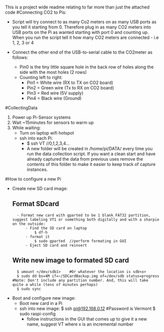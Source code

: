 This is a project wide readme relating to far more than just the attached code
#Connecting CO2 to Pis:
- Script will try connect to as many Co2 meters on as many USB ports as you tell it starting from 0.  Therefore plug in as many CO2 meters into USB ports on the Pi as wanted starting with port 0 and counting up.  When you run the script tell it how many CO2 meters are connected - i.e 1, 2, 3 or 4

- Connect the other end of the USB-to-serial cable to the CO2meter as follows:
    - Pin0 is the tiny little square hole in the back row of holes along the side with the most holes (2 rows)
    - Counting left to right:
        - Pin1 = White wire (RX to TX on CO2 board)
        - Pin2 = Green wire (Tx to RX on CO2 board)
        - Pin3 = Red wire (5V supply)
        - Pin4 = Black wire (Ground)

#CollectingData
1. Power up Pi-Sensor systems
2. Wait ~15minutes for sensors to warm up
3. While waiting:
    - Turn on laptop wifi hotspot
    - ssh into each Pi:
        - $ ssh VT<number>  //0,1,2,3,4...
        - A new folder will be created in /home/pi/DATA/ every time you run the data collection script.  If you want a clean start and have already captured the data from previous uses remove the contents of this folder to make it easier to keep track of capture instances.

#How to configure a new Pi
- Create new SD card image:
    ## Format SDcard
        - Format new card with gparted to be 1 blank FAT32 partition, suggest labeling VT1 or something both digitally and with a sharpie on the outside:
            - Find the SD card on laptop
                $ df-h 
            - format it
                $ sudo gparted  //perform formating in GUI
            - Eject SD card and reinsert
    ## Write new image to formated SD card 
        $ umount </dev/sdb1>    #Or whatever the location is sdb<x>
        $ sudo dd bs=4M if=~/SDCardBackup.img of=/dev/sdb status=progress   #Note: Don't include any partition number. And, this will take quite a while (tens of minutes perhaps)
        $ sudo sync

- Boot and configure new image:
    - Boot new card in a Pi
    - ssh into new image:
        $ ssh pi@192.168.0.12   #Password is Vermont
        $ sudo raspi-config
        - follow instructions in the GUI that comes up to give it a new name, suggest VT<x> where x is an incremental number

